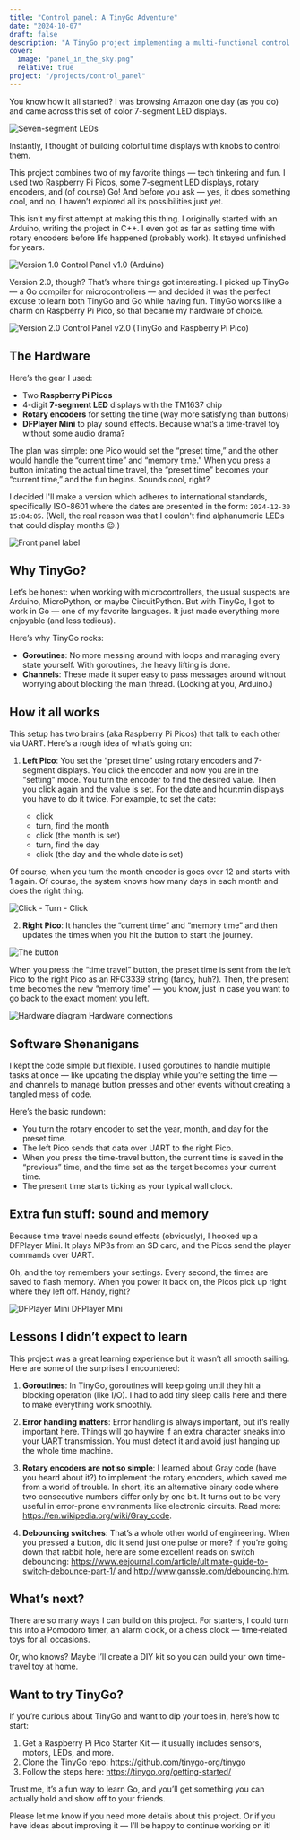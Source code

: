 ```yaml
---
title: "Control panel: A TinyGo Adventure"
date: "2024-10-07"
draft: false
description: "A TinyGo project implementing a multi-functional control panel for time travel"
cover:
  image: "panel_in_the_sky.png"
  relative: true
project: "/projects/control_panel"
---
```


You know how it all started? I was browsing Amazon one day (as you do) and came across this set of color 7-segment LED displays.

![Seven-segment LEDs](seven-segment-leds.webp)

Instantly, I thought of building colorful time displays with knobs to control them.

This project combines two of my favorite things — tech tinkering and fun. I used two Raspberry Pi Picos, some 7-segment LED displays, rotary encoders, and (of course) Go! And before you ask — yes, it does something cool, and no, I haven’t explored all its possibilities just yet.

This isn’t my first attempt at making this thing. I originally started with an Arduino, writing the project in C++. I even got as far as setting time with rotary encoders before life happened (probably work). It stayed unfinished for years.

![Version 1.0](version1.webp)
Control Panel v1.0 (Arduino)

Version 2.0, though? That’s where things got interesting. I picked up TinyGo — a Go compiler for microcontrollers — and decided it was the perfect excuse to learn both TinyGo and Go while having fun. TinyGo works like a charm on Raspberry Pi Pico, so that became my hardware of choice.

![Version 2.0](front_panel.jpg)
Control Panel v2.0 (TinyGo and Raspberry Pi Pico)

## The Hardware

Here’s the gear I used:

- Two **Raspberry Pi Picos**
- 4-digit **7-segment LED** displays with the TM1637 chip
- **Rotary encoders** for setting the time (way more satisfying than buttons)
- **DFPlayer Mini** to play sound effects. Because what’s a time-travel toy without some audio drama?

The plan was simple: one Pico would set the “preset time,” and the other would handle the “current time” and “memory time.” When you press a button imitating the actual time travel, the “preset time” becomes your “current time,” and the fun begins. Sounds cool, right?

I decided I'll make a version which adheres to international standards, specifically ISO-8601
where the dates are presented in the form: `2024-12-30 15:04:05`.
(Well, the real reason was that I couldn't find alphanumeric LEDs that could display months 😉.)

![Front panel label](title_version_label.jpg)

## Why TinyGo?

Let’s be honest: when working with microcontrollers, the usual suspects are Arduino, MicroPython, or maybe CircuitPython. But with TinyGo, I got to work in Go — one of my favorite languages. It just made everything more enjoyable (and less tedious).

Here’s why TinyGo rocks:

- **Goroutines**: No more messing around with loops and managing every state yourself. With goroutines, the heavy lifting is done.
- **Channels**: These made it super easy to pass messages around without worrying about blocking the main thread. (Looking at you, Arduino.)

## How it all works

This setup has two brains (aka Raspberry Pi Picos) that talk to each other via UART. Here’s a rough idea of what’s going on:

1. **Left Pico**: You set the “preset time” using rotary encoders and 7-segment displays.
   You click the encoder and now you are in the "setting" mode.
   You turn the encoder to find the desired value.
   Then you click again and the value is set.
   For the date and hour:min displays you have to do it twice. For example, to set the date:

   - click
   - turn, find the month
   - click (the month is set)
   - turn, find the day
   - click (the day and the whole date is set)

  Of course, when you turn the month encoder is goes over 12 and starts with 1 again.
  Of course, the system knows how many days in each month and does the right thing.

![Click - Turn - Click](click_turn_click.jpg)

2. **Right Pico**: It handles the “current time” and “memory time” and then updates the times when you hit the button to start the journey.

![The button](the_button.jpg)

When you press the “time travel” button, the preset time is sent from the left Pico to the right Pico as an RFC3339 string (fancy, huh?). Then, the present time becomes the new “memory time” — you know, just in case you want to go back to the exact moment you left.

![Hardware diagram](breadboard.webp)
Hardware connections

## Software Shenanigans

I kept the code simple but flexible. I used goroutines to handle multiple tasks at once — like updating the display while you’re setting the time — and channels to manage button presses and other events without creating a tangled mess of code.

Here’s the basic rundown:

- You turn the rotary encoder to set the year, month, and day for the preset time.
- The left Pico sends that data over UART to the right Pico.
- When you press the time-travel button, the current time is saved in the “previous” time, and the time set as the target becomes your current time.
- The present time starts ticking as your typical wall clock.

## Extra fun stuff: sound and memory

Because time travel needs sound effects (obviously), I hooked up a DFPlayer Mini. It plays MP3s from an SD card, and the Picos send the player commands over UART.

Oh, and the toy remembers your settings. Every second, the times are saved to flash memory. When you power it back on, the Picos pick up right where they left off. Handy, right?

![DFPlayer Mini](dfplayer.webp)
DFPlayer Mini

## Lessons I didn’t expect to learn

This project was a great learning experience but it wasn’t all smooth sailing. Here are some of the surprises I encountered:

1. **Goroutines**: In TinyGo, goroutines will keep going until they hit a blocking operation (like I/O). I had to add tiny sleep calls here and there to make everything work smoothly.

1. **Error handling matters**: Error handling is always important, but it’s really important here. Things will go haywire if an extra character sneaks into your UART transmission. You must detect it and avoid just hanging up the whole time machine.

1. **Rotary encoders are not so simple**: I learned about Gray code (have you heard about it?) to implement the rotary encoders, which saved me from a world of trouble. In short, it’s an alternative binary code where two consecutive numbers differ only by one bit. It turns out to be very useful in error-prone environments like electronic circuits. Read more: https://en.wikipedia.org/wiki/Gray_code.

1. **Debouncing switches**: That’s a whole other world of engineering. When you pressed a button, did it send just one pulse or more? If you’re going down that rabbit hole, here are some excellent reads on switch debouncing: https://www.eejournal.com/article/ultimate-guide-to-switch-debounce-part-1/ and http://www.ganssle.com/debouncing.htm.

## What’s next?

There are so many ways I can build on this project. For starters, I could turn this into a Pomodoro timer, an alarm clock, or a chess clock — time-related toys for all occasions.

Or, who knows? Maybe I’ll create a DIY kit so you can build your own time-travel toy at home.

## Want to try TinyGo?

If you’re curious about TinyGo and want to dip your toes in, here’s how to start:

1. Get a Raspberry Pi Pico Starter Kit — it usually includes sensors, motors, LEDs, and more.
1. Clone the TinyGo repo: https://github.com/tinygo-org/tinygo
1. Follow the steps here: https://tinygo.org/getting-started/

Trust me, it’s a fun way to learn Go, and you’ll get something you can actually hold and show off to your friends.

Please let me know if you need more details about this project. Or if you have ideas about improving it — I’ll be happy to continue working on it!
